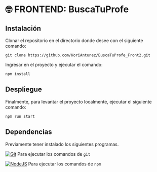 # 🤓 FRONTEND: BuscaTuProfe

## Instalación

Clonar el repositorio en el directorio donde desee con el siguiente comando:

```
git clone https://github.com/KoriAntunez/BuscaTuProfe_Front2.git
```

Ingresar en el proyecto y ejecutar el comando:

```
npm install
```

## Despliegue

Finalmente, para levantar el proyecto localmente, ejecutar el siguiente comando:

```
npm run start
```

## Dependencias

Previamente tener instalado los siguientes programas.

[![Git](https://img.shields.io/badge/git-%23F05033.svg?style=for-the-badge&logo=git&logoColor=white)](https://git-scm.com) Para ejecutar los comandos de `git`

[![NodeJS](https://img.shields.io/badge/Node.js-43853D?style=for-the-badge&logo=node.js&logoColor=white)](https://nodejs.org/es/) Para ejecutar los comandos de `npm`

